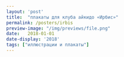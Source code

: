 ```yaml
---
layout: 'post'
title:  "плакаты для клуба айкидо «Ирбис»"
permalink: /posters/irbis
preview-image: "/img/previews/file.png"
date:   2018-01-01
date-display: '2018'
tags: ["иллюстрации и плакаты"] 
---
```

